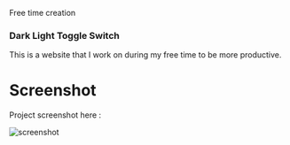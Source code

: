 Free time creation

### Dark Light Toggle Switch 
This is a website that I work on during my free time to be more productive.

# Screenshot
Project screenshot here :

![screenshot](https://github.com/Jooselleebew/Dark-Light-Toggle-Switch/blob/juan/videos.gif)


